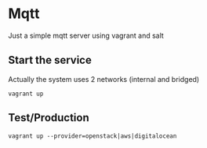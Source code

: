 # Mqtt

Just a simple mqtt server using vagrant and salt

## Start the service

Actually the system uses 2 networks (internal and bridged)

```
vagrant up
```

## Test/Production

```
vagrant up --provider=openstack|aws|digitalocean
```


